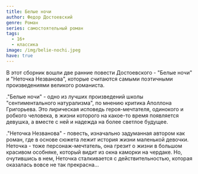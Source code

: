 ```yaml
---
title: Белые ночи
author: Федор Достоевский
genre: Роман
series: самостоятельный роман
tags:
  - 16+
  - классика
image: /img/belie-nochi.jpeg
have: true
---
```

В этот сборник вошли две ранние повести Достоевского - "Белые ночи" и "Неточка Незванова", которые считаются самыми поэтичными произведениями великого романиста.

."Белые ночи" - одно из лучших произведений школы "сентиментального натурализма", по мнению критика Аполлона Григорьева. Это лирическая исповедь героя-мечтателя, одинокого и робкого человека, в жизни которого на какое-то время появляется девушка, а вместе с ней и надежда на более светлое будущее.

."Неточка Незванова" - повесть, изначально задуманная автором как роман, где в основе сюжета лежит история жизни маленькой девочки. Неточка - тоже персонаж-мечтатель, она грезит о жизни в большом красивом особняке, который видит из окна каморки на чердаке. Но, очутившись в нем, Неточка сталкивается с действительностью, которая оказалась вовсе не так прекрасна…